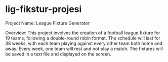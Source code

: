 # lig-fikstur-projesi

Project Name: League Fixture Generator

Overview:
This project involves the creation of a football league fixture for 19 teams, following a double-round robin format. The schedule will last for 38 weeks, with each team playing against every other team both home and away. Every week, one team will rest and not play a match. The fixtures will be saved in a text file and displayed on the screen.


